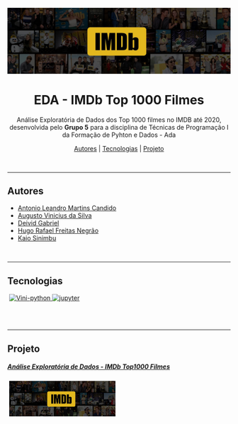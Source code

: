 <p>
    <img src="https://github.com/Vinicius999/EDA-IMDb-Top1000-Films/blob/main/images/IMDb_Header_image.jpg"/>
</p>


<h1 align="center">  EDA - IMDb Top 1000 Filmes </h1>

<p align="center">Análise Exploratória de Dados dos Top 1000 filmes no IMDB até 2020, desenvolvida pelo <strong>Grupo 5</strong> para a disciplina de Técnicas de Programação I da Formação de Pyhton e Dados - Ada<p>
<p align="center">
    <a href="##Autores">Autores</a> |
    <a href="##Tecnologias">Tecnologias</a> |
    <a href="##Projeto">Projeto</a> 
</p>
<br>

---

 ## Autores

- [Antonio Leandro Martins Candido](https://github.com/antoniolmcandido)
- [Augusto Vinicius da Silva](https://github.com/Vinicius999)
- [Deivid Gabriel](https://github.com/Fukubi) 
- [Hugo Rafael Freitas Negrão](https://github.com/hugonegrao) 
- [Kaio Sinimbu](https://github.com/kaioforte)

<br>

---

## Tecnologias

<p style='margin: 16px 4px 32px;'>
    <a href="https://www.python.org/" target="_blank" rel="noreferrer">
        <img src="https://cdn.jsdelivr.net/gh/devicons/devicon/icons/python/python-original.svg" alt="Vini-python" width="40" height="40" />
    </a>
	<a href="https://jupyter.org/" target="_blank" rel="noreferrer">
        <img src="https://cdn.jsdelivr.net/gh/devicons/devicon/icons/jupyter/jupyter-original-wordmark.svg" alt="jupyter" width="40" height="40" />
    </a>
</p>
<br>


---

## Projeto

<div>
    <a href="https://github.com/Vinicius999/EDA-IMDb-Top1000-Films/blob/main/Projeto_TopFilmes.ipynb">
        <h5>
            Análise Exploratória de Dados - IMDb Top1000 Filmes
        </h5>
    </a>
<p style='margin: 16px 4px 32px;'>
	<a href="https://github.com/Vinicius999/EDA-IMDb-Top1000-Films/blob/main/Projeto_TopFilmes.ipynb" target="_blank" rel="noreferrer">
    <img src="https://github.com/Vinicius999/EDA-IMDb-Top1000-Films/blob/main/images/IMDb_Header_image.jpg" width="240" height="80" />
    </a>
</p>

